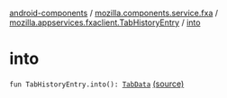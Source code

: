 [android-components](../../index.md) / [mozilla.components.service.fxa](../index.md) / [mozilla.appservices.fxaclient.TabHistoryEntry](index.md) / [into](./into.md)

# into

`fun TabHistoryEntry.into(): `[`TabData`](../../mozilla.components.concept.sync/-tab-data/index.md) [(source)](https://github.com/mozilla-mobile/android-components/blob/master/components/service/firefox-accounts/src/main/java/mozilla/components/service/fxa/Types.kt#L171)